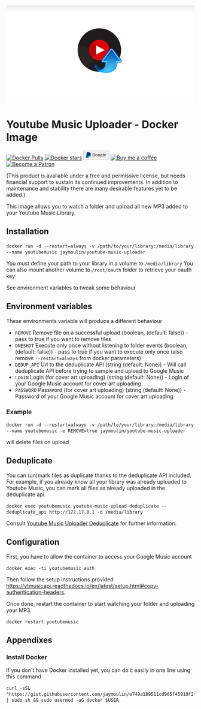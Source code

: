![logo](../logo.png)

Youtube Music Uploader - Docker Image
====================================

[![Docker Pulls](https://img.shields.io/docker/pulls/jaymoulin/youtube-music-uploader.svg)](https://hub.docker.com/r/jaymoulin/youtube-music-uploader/)
[![Docker stars](https://img.shields.io/docker/stars/jaymoulin/youtube-music-uploader.svg)](https://hub.docker.com/r/jaymoulin/youtube-music-uploader/)
[![PayPal donation](https://github.com/jaymoulin/jaymoulin.github.io/raw/master/ppl.png "PayPal donation")](https://www.paypal.me/jaymoulin)
[![Buy me a coffee](https://www.buymeacoffee.com/assets/img/custom_images/orange_img.png "Buy me a coffee")](https://www.buymeacoffee.com/3Yu8ajd7W)
[![Become a Patron](https://badgen.net/badge/become/a%20patron/F96854 "Become a Patron")](https://patreon.com/jaymoulin)

(This product is available under a free and permissive license, but needs financial support to sustain its continued improvements. In addition to maintenance and stability there are many desirable features yet to be added.)

This image allows you to watch a folder and upload all new MP3 added to your Youtube Music Library.

Installation
---

```
docker run -d --restart=always -v /path/to/your/library:/media/library --name youtubemusic jaymoulin/youtube-music-uploader
```

You must define your path to your library in a volume to `/media/library`
You can also mount another volume to `/root/oauth` folder to retrieve your oauth key 

See environment variables to tweak some behaviour

Environment variables
---------------------

These environments variable will produce a different behaviour

* `REMOVE` Remove file on a successful upload (boolean, (default: false)) - pass to true if you want to remove files 
* `ONESHOT` Execute only once without listening to folder events (boolean, (default: false)) - pass to true if you want to execute only once (also remove `--restart=always` from docker parameters) 
* `DEDUP_API` Url to the deduplicate API (string (default: None)) - Will call deduplicate API before trying to sample and upload to Google Music
* `LOGIN` Login (for cover art uploading) (string (default: None)) - Login of your Google Music account for cover art uploading
* `PASSWORD` Password (for cover art uploading) (string (default: None)) - Password of your Google Music account for cover art uploading

### Example
```
docker run -d --restart=always -v /path/to/your/library:/media/library --name youtubemusic -e REMOVE=true jaymoulin/youtube-music-uploader
```
will delete files on upload

Deduplicate
-----------

You can (un)mark files as duplicate thanks to the deduplicate API included.
For example, if you already know all your library was already uploaded to Youtube Music, you can mark all files as already uploaded in the deduplicate api.

```
docker exec youtubemusic youtube-music-upload-deduplicate --deduplicate_api http://172.17.0.1 -d /media/library
```

Consult [Youtube Music Uploader Deduplicate](https://github.com/jaymoulin/youtube-music-uploader#deduplicate) for further information.

Configuration
---
First, you have to allow the container to access your Google Music account
```
docker exec -ti youtubemusic auth
```
Then follow the setup instructions provided https://ytmusicapi.readthedocs.io/en/latest/setup.html#copy-authentication-headers.

Once done, restart the container to start watching your folder and uploading your MP3.
```
docker restart youtubemusic
```

Appendixes
---

### Install Docker

If you don't have Docker installed yet, you can do it easily in one line using this command
 
```
curl -sSL "https://gist.githubusercontent.com/jaymoulin/e749a189511cd965f45919f2f99e45f3/raw/0e650b38fde684c4ac534b254099d6d5543375f1/ARM%2520(Raspberry%2520PI)%2520Docker%2520Install" | sudo sh && sudo usermod -aG docker $USER
```


